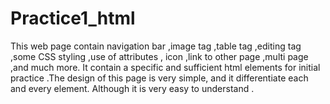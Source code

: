 # Practice1_html
This web page contain navigation bar ,image tag ,table tag ,editing tag ,some CSS styling ,use of attributes , icon ,link to other page ,multi page ,and much more. It contain a specific and sufficient html elements for initial practice .The design of this page is very simple, and it differentiate each and every element. Although it is very easy to understand . 
